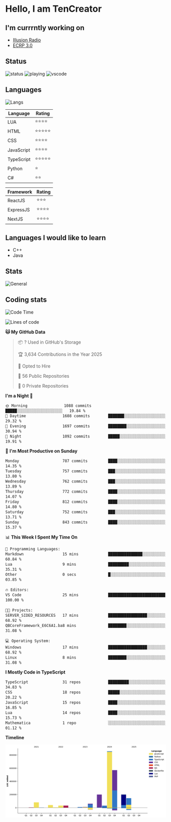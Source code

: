 # Hello, I am TenCreator

## I'm currrntly working on
- [Illusion Radio](https://illusionradio.co.uk/)
- [ECRP 3.0](http://github.com/Emerald-Coast-Roleplay/)

## Status
![status](https://api.statusbadges.me/badge/status/518334475038359555?simple=true&style=for-the-badge)
![playing](https://api.statusbadges.me/badge/playing/518334475038359555?style=for-the-badge)
![vscode](https://api.statusbadges.me/badge/vscode/518334475038359555?style=for-the-badge)

## Languages
![Langs](https://github-readme-stats.vercel.app/api/top-langs/?username=tencreator&layout=compact&theme=radical)


|Language|Rating|
|--------|------|
|LUA|⭐️⭐️⭐️⭐️|
|HTML|⭐️⭐️⭐️⭐️⭐️|
|CSS|⭐️⭐️⭐️⭐️|
|JavaScript|⭐️⭐️⭐️⭐️|
|TypeScript|⭐️⭐️⭐️⭐️⭐️|
|Python|⭐️|
|C#|⭐️⭐️ |

|Framework|Rating|
|--------|------|
|ReactJS|⭐️⭐️⭐|
|ExpressJS|⭐️⭐️⭐️⭐️|
|NextJS|⭐️⭐️⭐⭐️|

## Languages I would like to learn
- C++
- Java

## Stats
![General](https://github-readme-stats.vercel.app/api?username=tencreator&show_icons=true&theme=radical)

## Coding stats

<!--START_SECTION:waka-->
![Code Time](http://img.shields.io/badge/Code%20Time-618%20hrs%207%20mins-blue)

![Lines of code](https://img.shields.io/badge/From%20Hello%20World%20I%27ve%20Written-2.3%20million%20lines%20of%20code-blue)

**🐱 My GitHub Data** 

> 📦 ? Used in GitHub's Storage 
 > 
> 🏆 3,634 Contributions in the Year 2025
 > 
> 💼 Opted to Hire
 > 
> 📜 56 Public Repositories 
 > 
> 🔑 0 Private Repositories 
 > 
**I'm a Night 🦉** 

```text
🌞 Morning                1088 commits        █████░░░░░░░░░░░░░░░░░░░░   19.84 % 
🌆 Daytime                1608 commits        ███████░░░░░░░░░░░░░░░░░░   29.32 % 
🌃 Evening                1697 commits        ████████░░░░░░░░░░░░░░░░░   30.94 % 
🌙 Night                  1092 commits        █████░░░░░░░░░░░░░░░░░░░░   19.91 % 
```
📅 **I'm Most Productive on Sunday** 

```text
Monday                   787 commits         ████░░░░░░░░░░░░░░░░░░░░░   14.35 % 
Tuesday                  757 commits         ███░░░░░░░░░░░░░░░░░░░░░░   13.80 % 
Wednesday                762 commits         ███░░░░░░░░░░░░░░░░░░░░░░   13.89 % 
Thursday                 772 commits         ████░░░░░░░░░░░░░░░░░░░░░   14.07 % 
Friday                   812 commits         ████░░░░░░░░░░░░░░░░░░░░░   14.80 % 
Saturday                 752 commits         ███░░░░░░░░░░░░░░░░░░░░░░   13.71 % 
Sunday                   843 commits         ████░░░░░░░░░░░░░░░░░░░░░   15.37 % 
```


📊 **This Week I Spent My Time On** 

```text
💬 Programming Languages: 
Markdown                 15 mins             ███████████████░░░░░░░░░░   60.84 % 
Lua                      9 mins              █████████░░░░░░░░░░░░░░░░   35.31 % 
Other                    0 secs              █░░░░░░░░░░░░░░░░░░░░░░░░   03.85 % 

🔥 Editors: 
VS Code                  25 mins             █████████████████████████   100.00 % 

🐱‍💻 Projects: 
SERVER_SIDED_RESOURCES   17 mins             █████████████████░░░░░░░░   68.92 % 
QBCoreFramework_E6C6A1.ba8 mins              ████████░░░░░░░░░░░░░░░░░   31.08 % 

💻 Operating System: 
Windows                  17 mins             █████████████████░░░░░░░░   68.92 % 
Linux                    8 mins              ████████░░░░░░░░░░░░░░░░░   31.08 % 
```

**I Mostly Code in TypeScript** 

```text
TypeScript               31 repos            █████████░░░░░░░░░░░░░░░░   34.83 % 
CSS                      18 repos            █████░░░░░░░░░░░░░░░░░░░░   20.22 % 
JavaScript               15 repos            ████░░░░░░░░░░░░░░░░░░░░░   16.85 % 
Lua                      14 repos            ████░░░░░░░░░░░░░░░░░░░░░   15.73 % 
Mathematica              1 repo              ░░░░░░░░░░░░░░░░░░░░░░░░░   01.12 % 
```



**Timeline**

![Lines of Code chart](https://raw.githubusercontent.com/tencreator/tencreator/main/assets/bar_graph.png)


<!--END_SECTION:waka-->
